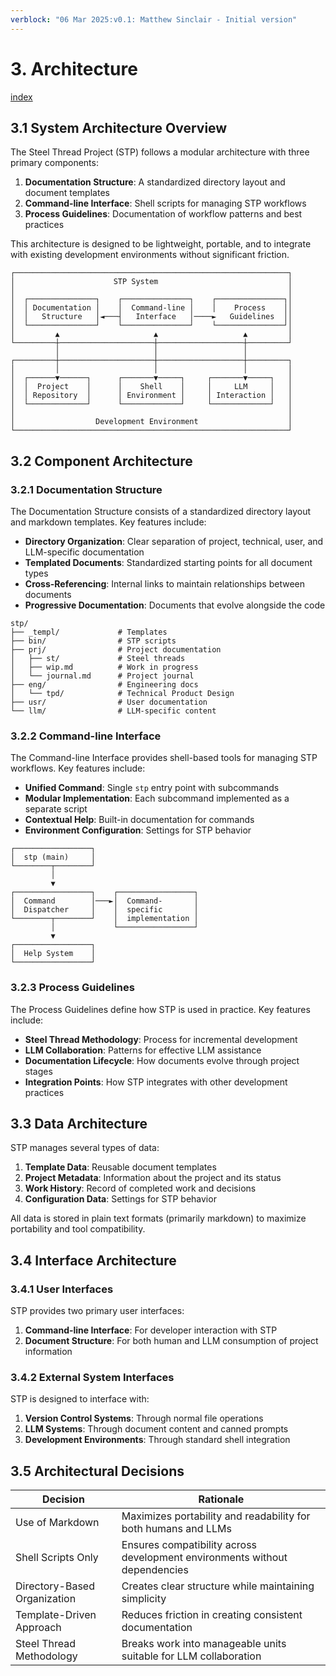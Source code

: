 ```yaml
---
verblock: "06 Mar 2025:v0.1: Matthew Sinclair - Initial version"
---
```

# 3. Architecture

[index](<./technical_product_design.md>)

## 3.1 System Architecture Overview

The Steel Thread Project (STP) follows a modular architecture with three primary components:

1. **Documentation Structure**: A standardized directory layout and document templates
2. **Command-line Interface**: Shell scripts for managing STP workflows
3. **Process Guidelines**: Documentation of workflow patterns and best practices

This architecture is designed to be lightweight, portable, and to integrate with existing development environments without significant friction.

```
┌─────────────────────────────────────────────────────────────┐
│                      STP System                             │
│                                                             │
│  ┌───────────────┐    ┌───────────────┐    ┌───────────────┐│
│  │ Documentation │    │  Command-line │    │    Process    ││
│  │   Structure   │◄───┤   Interface   │────►   Guidelines  ││
│  └───────────────┘    └───────────────┘    └───────────────┘│
│         ▲                     ▲                   ▲         │
└─────────┼─────────────────────┼───────────────────┼─────────┘
          │                     │                   │
┌─────────┼─────────────────────┼───────────────────┼─────────┐
│         │                     │                   │         │
│  ┌──────▼──────┐      ┌───────▼─────┐     ┌───────▼─────┐   │
│  │  Project    │      │    Shell    │     │     LLM     │   │
│  │ Repository  │      │ Environment │     │ Interaction │   │
│  └─────────────┘      └─────────────┘     └─────────────┘   │
│                                                             │
│                  Development Environment                    │
└─────────────────────────────────────────────────────────────┘
```

## 3.2 Component Architecture

### 3.2.1 Documentation Structure

The Documentation Structure consists of a standardized directory layout and markdown templates. Key features include:

- **Directory Organization**: Clear separation of project, technical, user, and LLM-specific documentation
- **Templated Documents**: Standardized starting points for all document types
- **Cross-Referencing**: Internal links to maintain relationships between documents
- **Progressive Documentation**: Documents that evolve alongside the code

```
stp/
├── _templ/             # Templates
├── bin/                # STP scripts
├── prj/                # Project documentation
│   ├── st/             # Steel threads
│   ├── wip.md          # Work in progress
│   └── journal.md      # Project journal
├── eng/                # Engineering docs
│   └── tpd/            # Technical Product Design
├── usr/                # User documentation
└── llm/                # LLM-specific content
```

### 3.2.2 Command-line Interface

The Command-line Interface provides shell-based tools for managing STP workflows. Key features include:

- **Unified Command**: Single `stp` entry point with subcommands
- **Modular Implementation**: Each subcommand implemented as a separate script
- **Contextual Help**: Built-in documentation for commands
- **Environment Configuration**: Settings for STP behavior

```
┌─────────────────┐
│  stp (main)     │
└────────┬────────┘
         │
         ▼
┌─────────────────┐    ┌─────────────────┐
│  Command        │───►│  Command-       │
│  Dispatcher     │    │  specific       │
└────────┬────────┘    │  implementation │
         │             └─────────────────┘
         ▼
┌─────────────────┐
│  Help System    │
└─────────────────┘
```

### 3.2.3 Process Guidelines

The Process Guidelines define how STP is used in practice. Key features include:

- **Steel Thread Methodology**: Process for incremental development
- **LLM Collaboration**: Patterns for effective LLM assistance
- **Documentation Lifecycle**: How documents evolve through project stages
- **Integration Points**: How STP integrates with other development practices

## 3.3 Data Architecture

STP manages several types of data:

1. **Template Data**: Reusable document templates
2. **Project Metadata**: Information about the project and its status
3. **Work History**: Record of completed work and decisions
4. **Configuration Data**: Settings for STP behavior

All data is stored in plain text formats (primarily markdown) to maximize portability and tool compatibility.

## 3.4 Interface Architecture

### 3.4.1 User Interfaces

STP provides two primary user interfaces:

1. **Command-line Interface**: For developer interaction with STP
2. **Document Structure**: For both human and LLM consumption of project information

### 3.4.2 External System Interfaces

STP is designed to interface with:

1. **Version Control Systems**: Through normal file operations
2. **LLM Systems**: Through document content and canned prompts
3. **Development Environments**: Through standard shell integration

## 3.5 Architectural Decisions

| Decision                     | Rationale                                                                  |
|------------------------------|----------------------------------------------------------------------------|
| Use of Markdown              | Maximizes portability and readability for both humans and LLMs             |
| Shell Scripts Only           | Ensures compatibility across development environments without dependencies |
| Directory-Based Organization | Creates clear structure while maintaining simplicity                       |
| Template-Driven Approach     | Reduces friction in creating consistent documentation                      |
| Steel Thread Methodology     | Breaks work into manageable units suitable for LLM collaboration           |
